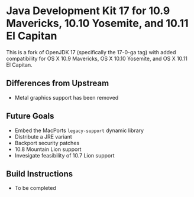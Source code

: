 # Java Development Kit 17 for 10.9 Mavericks, 10.10 Yosemite, and 10.11 El Capitan

This is a fork of OpenJDK 17 (specifically the 17-0-ga tag) with added compatibility for OS X 10.9 Mavericks, OS X 10.10 Yosemite, and OS X 10.11 El Capitan.

## Differences from Upstream
- Metal graphics support has been removed

## Future Goals
- Embed the MacPorts `legacy-support` dynamic library
- Distribute a JRE variant
- Backport security patches
- 10.8 Mountain Lion support
- Invesigate feasibility of 10.7 Lion support

## Build Instructions
- To be completed